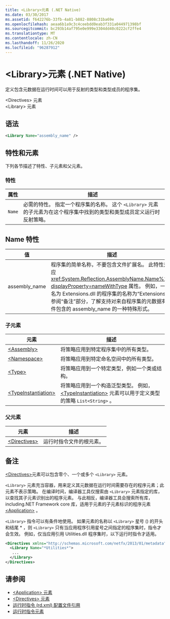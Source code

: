 ```yaml
---
title: <Library>元素 (.NET Native)
ms.date: 03/30/2017
ms.assetid: f642276b-33fb-4a81-b882-8808c31ba69e
ms.openlocfilehash: aeaa6b1a9c3c4ceebdd0eab3f331a044971398bf
ms.sourcegitcommit: bc293b14af795e0e999e3304dd40c0222cf2ffe4
ms.translationtype: MT
ms.contentlocale: zh-CN
ms.lasthandoff: 11/26/2020
ms.locfileid: "96287912"
---
```

# <a name="library-element-net-native"></a>\<Library>元素 (.NET Native)

定义包含元数据在运行时间可以用于反射的类型和类型成员的程序集。  
  
 \<Directives> 元素  
\<Library> 元素  
  
## <a name="syntax"></a>语法  
  
```xml  
<Library Name="assembly_name" />  
```  
  
## <a name="attributes-and-elements"></a>特性和元素  

 下列各节描述了特性、子元素和父元素。  
  
### <a name="attributes"></a>特性  
  
|属性|描述|  
|---------------|-----------------|  
|`Name`|必需的特性。 指定一个程序集的名称。 这个 `<Library>` 元素的子元素为在这个程序集中找到的类型和类型成员定义运行时反射策略。|  
  
## <a name="name-attribute"></a>Name 特性  
  
|值|描述|  
|-----------|-----------------|  
|assembly_name|程序集的简单名称，不要包含文件扩展名。 此特性对应 <xref:System.Reflection.AssemblyName.Name%2A?displayProperty=nameWithType> 属性。 例如，一个名为 Extensions.dll 的程序集的名称为“Extensions”。 参阅“备注”部分，了解支持对来自程序集的元数据有条件包含的 assembly_name 的一种特殊形式。|  
  
### <a name="child-elements"></a>子元素  
  
|元素|描述|  
|-------------|-----------------|  
|[\<Assembly>](assembly-element-net-native.md)|将策略应用到特定程序集中的所有类型。|  
|[\<Namespace>](namespace-element-net-native.md)|将策略应用到特定命名空间中的所有类型。|  
|[\<Type>](type-element-net-native.md)|将策略应用到一个特定类型，例如一个类或结构。|  
|[\<TypeInstantiation>](typeinstantiation-element-net-native.md)|将策略应用到一个构造泛型类型。 例如， [\<TypeInstantiation>](typeinstantiation-element-net-native.md) 元素可以用于定义类型的策略 `List<String>` 。|  
  
### <a name="parent-elements"></a>父元素  
  
|元素|描述|  
|-------------|-----------------|  
|[\<Directives>](directives-element-net-native.md)|运行时指令文件的根元素。|  
  
## <a name="remarks"></a>备注  

 [\<Directives>](directives-element-net-native.md)元素可以包含零个、一个或多个 `<Library>` 元素。  
  
 `<Library>` 元素充当容器，用来定义其元数据在运行时间需要存在的程序元素；此元素不表示策略。 在编译时间，编译器工具仅搜索由 `<Library>` 元素指定的库，以查找其子元素识别出的程序元素。 与此相反，编译器工具会搜索所有库，including.NET Framework core 库，适用于元素的子元素标识的程序元素 [\<Application>](application-element-net-native.md) 。  
  
 `<Library>` 指令可以有条件地使用。 如果元素的名称以 `<Library>` 星号 () 的开头和结尾 \* ，则 `<Library>` 只有当应用程序引用星号之间指定的程序集时，指令才会生效。 例如，仅当应用引用 Utilities.dll 程序集时，以下运行时指令才适用。  
  
```xml  
<Directives xmlns="http://schemas.microsoft.com/netfx/2013/01/metadata">  
  <Library Name="*Utilities*">  
   ...  
  </Library>  
</Directives>  
```  
  
## <a name="see-also"></a>请参阅

- [\<Application> 元素](application-element-net-native.md)
- [\<Directives> 元素](directives-element-net-native.md)
- [运行时指令 (rd.xml) 配置文件引用](runtime-directives-rd-xml-configuration-file-reference.md)
- [运行时指令元素](runtime-directive-elements.md)
